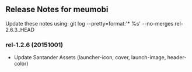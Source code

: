 ## Release Notes for meumobi ##

Update these notes using: git log --pretty=format:'* %s' --no-merges rel-2.6.3..HEAD
 
### rel-1.2.6 (20151001) ###
* Update Santander Assets (launcher-icon, cover, launch-image, header-color)
